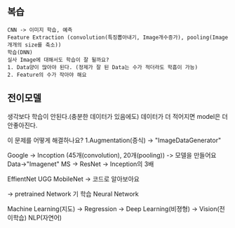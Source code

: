 ## 복습
```
CNN -> 이미지 학습, 예측
Feature Extraction (convolution(특징뽑아내기, Image개수증가), pooling(Image 개개의 size를 축소))
학습(DNN)
실사 Image에 대해서도 학습이 잘 될까요?
1. Data양이 많아야 된다. (정제가 잘 된 Data는 수가 적더라도 학흡이 가능)
2. Feature의 수가 작아야 해요
```
## 전이모델
생각보다 학습이 안된다.(충분한 데이터가 있음에도)
데이터가 더 적어지면 model은 더 안좋아진다.

이 문제를 어떻게 해결하나요?
1.Augmentation(증식) -> "ImageDataGenerator"


Google -> Incoption (45개(convolution), 20개(pooling)) -> 모델을 만들어요 Data->"Imagenet"
MS -> ResNet -> Inception의 3배

EffientNet
UGG
MobileNet
-> 코드로 알아보아요

-> pretrained Network
기 학습 Neural Network


Machine Learning(지도)
-> Regression
-> Deep Learning(비졍형)
-> Vision(전이학습) NLP(자연어)
